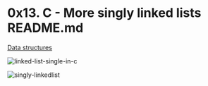 # 0x13. C - More singly linked lists README.md

[Data structures](https://alx-intranet.hbtn.io/concepts/120 "Data structure")

![linked-list-single-in-c](https://user-images.githubusercontent.com/113618032/204251136-f3313e0e-0d38-4e35-a79b-944731e97932.png)

![singly-linkedlist](https://user-images.githubusercontent.com/113618032/204249242-452862de-e138-47ef-9771-f0a0066b0251.png)
